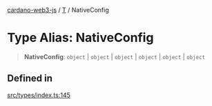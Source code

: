 [cardano-web3-js](../../../index.md) / [T](../index.md) / NativeConfig

# Type Alias: NativeConfig

> **NativeConfig**: `object` \| `object` \| `object` \| `object` \| `object` \| `object`

## Defined in

[src/types/index.ts:145](https://github.com/xray-network/cardano-web3-js/blob/0efa60054f9e70c553f4bc789b93f1afba32576f/src/types/index.ts#L145)
